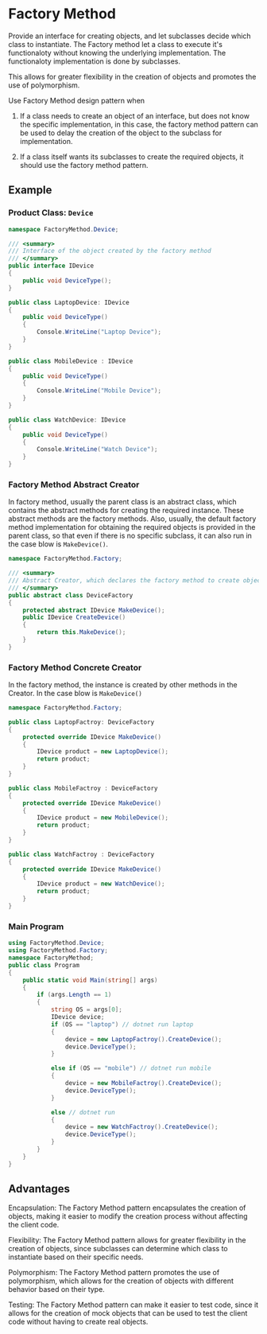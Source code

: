 # Factory Method

Provide an interface for creating objects, and let subclasses decide which class to instantiate. The Factory method let a class to execute it's functionaloty without knowing the underlying implementation. The functionaloty implementation is done by subclasses.




This allows for greater flexibility in the creation of objects and promotes the use of polymorphism.

Use Factory Method design pattern when
1. If a class needs to create an object of an interface, but does not know the specific implementation, in this case, the factory method pattern can be used to delay the creation of the object to the subclass for implementation.

2. If a class itself wants its subclasses to create the required objects, it should use the factory method pattern.

## Example

### Product Class: `Device`
```c#
namespace FactoryMethod.Device;

/// <summary>
/// Interface of the object created by the factory method
/// </summary>
public interface IDevice
{
    public void DeviceType();
}

public class LaptopDevice: IDevice
{
    public void DeviceType()
    {
        Console.WriteLine("Laptop Device");
    }
}

public class MobileDevice : IDevice
{
    public void DeviceType()
    {
        Console.WriteLine("Mobile Device");
    }
}

public class WatchDevice: IDevice
{
    public void DeviceType()
    {
        Console.WriteLine("Watch Device");
    }
}
```

### Factory Method Abstract Creator
In factory method, usually the parent class is an abstract class, which contains the abstract methods for creating the required instance. These abstract methods are the factory methods. Also, usually, the default factory method implementation for obtaining the required objects is provided in the parent class, so that even if there is no specific subclass, it can also run in the case blow is `MakeDevice()`.

```c# 
namespace FactoryMethod.Factory;

/// <summary>
/// Abstract Creator, which declares the factory method to create object
/// </summary>
public abstract class DeviceFactory
{
    protected abstract IDevice MakeDevice();
    public IDevice CreateDevice()
    {
        return this.MakeDevice();
    }
}
```

### Factory Method Concrete Creator
In the factory method, the instance is created by other methods in the Creator. In the case blow is `MakeDevice()`
```c#
namespace FactoryMethod.Factory;

public class LaptopFactroy: DeviceFactory
{
    protected override IDevice MakeDevice()
    {
        IDevice product = new LaptopDevice();
        return product;
    }
}

public class MobileFactroy : DeviceFactory
{
    protected override IDevice MakeDevice()
    {
        IDevice product = new MobileDevice();
        return product;
    }
}

public class WatchFactroy : DeviceFactory
{
    protected override IDevice MakeDevice()
    {
        IDevice product = new WatchDevice();
        return product;
    }
}
```

### Main Program
```c#
using FactoryMethod.Device;
using FactoryMethod.Factory;
namespace FactoryMethod;
public class Program
{
    public static void Main(string[] args)
    {
        if (args.Length == 1)
        {
            string OS = args[0];
            IDevice device;
            if (OS == "laptop") // dotnet run laptop
            {
                device = new LaptopFactroy().CreateDevice();
                device.DeviceType();
            }

            else if (OS == "mobile") // dotnet run mobile
            {
                device = new MobileFactroy().CreateDevice();
                device.DeviceType();
            }

            else // dotnet run
            {
                device = new WatchFactroy().CreateDevice();
                device.DeviceType();
            }
        }
    }
}
```

## Advantages
Encapsulation: The Factory Method pattern encapsulates the creation of objects, making it easier to modify the creation process without affecting the client code.

Flexibility: The Factory Method pattern allows for greater flexibility in the creation of objects, since subclasses can determine which class to instantiate based on their specific needs.

Polymorphism: The Factory Method pattern promotes the use of polymorphism, which allows for the creation of objects with different behavior based on their type.

Testing: The Factory Method pattern can make it easier to test code, since it allows for the creation of mock objects that can be used to test the client code without having to create real objects.

##